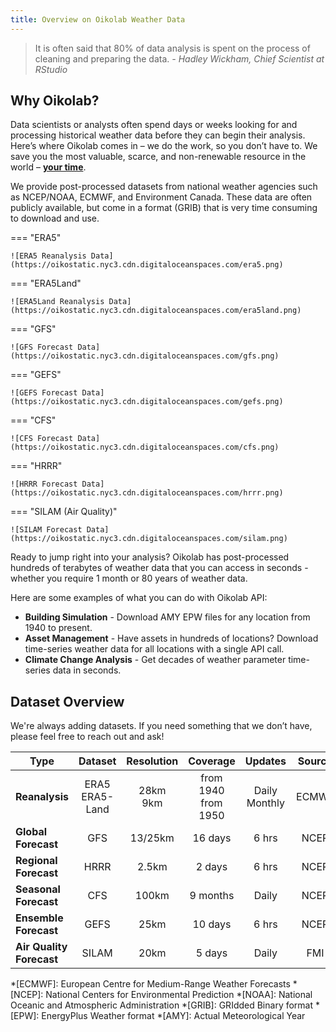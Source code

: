 ```yaml
---
title: Overview on Oikolab Weather Data 
---
```


> It is often said that 80% of data analysis is spent on the process of cleaning and preparing the data. *- Hadley Wickham, Chief Scientist at RStudio*

## Why Oikolab?

Data scientists or analysts often spend days or weeks looking for and processing historical weather data before they can begin their analysis. Here’s where Oikolab comes in – we do the work, so you don’t have to. We save you the most valuable, scarce, and non-renewable resource in the world – **<u>your time</u>**.

We provide post-processed datasets from national weather agencies such as NCEP/NOAA, ECMWF, and Environment Canada. These data are often publicly available, but come in a format (GRIB) that is very time consuming to download and use.


=== "ERA5"

    ![ERA5 Reanalysis Data](https://oikostatic.nyc3.cdn.digitaloceanspaces.com/era5.png)

=== "ERA5Land"

    ![ERA5Land Reanalysis Data](https://oikostatic.nyc3.cdn.digitaloceanspaces.com/era5land.png)

=== "GFS"

    ![GFS Forecast Data](https://oikostatic.nyc3.cdn.digitaloceanspaces.com/gfs.png)

=== "GEFS"

    ![GEFS Forecast Data](https://oikostatic.nyc3.cdn.digitaloceanspaces.com/gefs.png)

=== "CFS"

    ![CFS Forecast Data](https://oikostatic.nyc3.cdn.digitaloceanspaces.com/cfs.png)

=== "HRRR"

    ![HRRR Forecast Data](https://oikostatic.nyc3.cdn.digitaloceanspaces.com/hrrr.png)

=== "SILAM (Air Quality)"

    ![SILAM Forecast Data](https://oikostatic.nyc3.cdn.digitaloceanspaces.com/silam.png)


Ready to jump right into your analysis? Oikolab has post-processed hundreds of terabytes of weather data that you can access in seconds - whether you require 1 month or 80 years of weather data.

Here are some examples of what you can do with Oikolab API:

* **Building Simulation** - Download AMY EPW files for any location from 1940 to present. 
* **Asset Management** - Have assets in hundreds of locations? Download time-series weather data for all locations with a single API call.
* **Climate Change Analysis** - Get decades of weather parameter time-series data in seconds.


## Dataset Overview

We're always adding datasets. If you need something that we don’t have, please feel free to reach out and ask!

| Type                        |       Dataset        |   Resolution   |         Coverage          |      Updates      | Source |
|-----------------------------|:--------------------:|:--------------:|:-------------------------:|:-----------------:|:------:|
| **Reanalysis**              | ERA5 <br/> ERA5-Land | 28km <br/> 9km | from 1940 <br/> from 1950 | Daily<br/>Monthly | ECMWF  |
| **Global<br/>  Forecast**   |         GFS          |    13/25km     |          16 days          |       6 hrs       |  NCEP  |
| **Regional<br/>  Forecast** |         HRRR         |     2.5km      |          2 days           |       6 hrs       |  NCEP  |
| **Seasonal<br/>  Forecast** |         CFS          |     100km      |         9 months          |       Daily       |  NCEP  |
| **Ensemble Forecast**       |         GEFS         |      25km      |          10 days          |       6 hrs       |  NCEP  |
| **Air Quality Forecast**    |        SILAM         |      20km      |          5 days           |       Daily       |  FMI   |

*[ECMWF]: European Centre for Medium-Range Weather Forecasts
*[NCEP]: National Centers for Environmental Prediction
*[NOAA]: National Oceanic and Atmospheric Administration
*[GRIB]: GRIdded Binary format
*[EPW]: EnergyPlus Weather format
*[AMY]: Actual Meteorological Year
